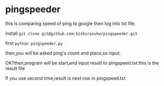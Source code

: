 # pingspeeder
<p>this is comparing speed of ping to google then log into txt file.</p>
<p>install
<code>git clone git@github.com:kishirasuku/pingspeeder.git</code></p>
<p>first
<code>python pingspeeder.py</code></p>
<p>then,you will be asked ping's count and place,so input.</p>
<p>OK?then,program will be start,and input result to pingspeed.txt.this is the result file</p>
<p></p>
<p>If you use second time,result is next row in pingspeed.txt</p>


